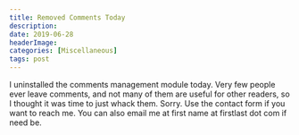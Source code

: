 ```yaml
---
title: Removed Comments Today
description: 
date: 2019-06-28
headerImage: 
categories: [Miscellaneous]
tags: post
---
```


I uninstalled the comments management module today. Very few people ever leave comments, and not many of them are useful for other readers, so I thought it was time to just whack them. Sorry. Use the contact form if you want to reach me. You can also email me at first name at firstlast dot com if need be.